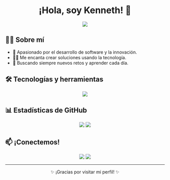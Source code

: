 <!-- Encabezado animado -->
<h1 align="center">¡Hola, soy Kenneth! 👋</h1>
<p align="center">
  <img src="https://readme-typing-svg.herokuapp.com/?color=30AADD&lines=Desarrollador+Full+Stack;Entusiasta+de+la+tecnología;Siempre+aprendiendo+nuevas+cosas!" />
</p>

<!-- Sobre mí -->
## 🙋‍♂️ Sobre mí

- 🚀 Apasionado por el desarrollo de software y la innovación.
- 👨‍💻 Me encanta crear soluciones usando la tecnología.
- 🎯 Buscando siempre nuevos retos y aprender cada día.

<!-- Tecnologías principales -->
## 🛠️ Tecnologías y herramientas

<p align="center">
  <img src="https://skillicons.dev/icons?i=js,ts,react,nodejs,express,html,css,tailwind,python,django,flask,mysql,postgresql,supabase,git,github,strapi" />
</p>

<!-- Estadísticas de GitHub -->
## 📊 Estadísticas de GitHub

<p align="center">
  <img src="https://github-readme-stats.vercel.app/api?username=KennethGVM&show_icons=true&theme=radical" />
  <img src="https://github-readme-streak-stats.herokuapp.com/?user=KennethGVM&theme=radical" />
</p>

<!-- Contacto -->
## 📫 ¡Conectemos!
<p align="center">
  <a href="mailto:kenethmartinez20@gmail.com"><img src="https://img.shields.io/badge/-Email-D14836?style=for-the-badge&logo=gmail&logoColor=white"/></a>
  <a href="https://www.linkedin.com/in/kenneth-geovany-vanegas-mart%C3%ADnez-0a9808319/" target="_blank"><img src="https://img.shields.io/badge/-LinkedIn-0077B5?style=for-the-badge&logo=linkedin&logoColor=white"/></a>
</p>

---

<p align="center">✨ ¡Gracias por visitar mi perfil! ✨</p>
